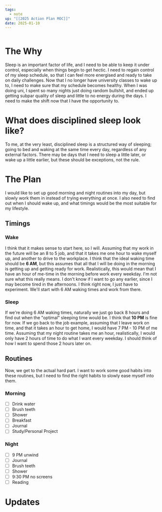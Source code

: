 ```yaml
---
tags:
  - note
up: "[[2025 Action Plan MOC]]"
date: 2025-01-10
---
```

```table-of-contents
```
# The Why
Sleep is an important factor of life, and I need to be able to keep it under control, especially when things begin to get hectic. I need to regain control of my sleep schedule, so that I can feel more energised and ready to take on daily challenges. Now that I no longer have university classes to wake up to, I need to make sure that my schedule becomes healthy. When I was doing uni, I spent so many nights just doing random bullshit, and ended up getting subpar quality of sleep and little to no energy during the days. I need to make the shift now that I have the opportunity to.
# What does disciplined sleep look like?
To me, at the very least, disciplined sleep is a structured way of sleeping; going to bed and waking at the same time every day, regardless of any external factors. There may be days that I need to sleep a little later, or wake up a little earlier, but these should be exceptions, not the rule.
# The Plan
I would like to set up good morning and night routines into my day, but slowly work them in instead of trying everything at once. I also need to find out when I should wake up, and what timings would be the most suitable for my lifestyle.
## Timings
### Wake
I think that it makes sense to start here, so I will. Assuming that my work in the future will be an 8 to 5 job, and that it takes me one hour to wake myself up, and another to drive to the workplace. I think that the ideal waking time should be **6 AM**, but this assumes that all that I will be doing in the morning is getting up and getting ready for work. Realistically, this would mean that I have an hour of me-time in the morning before work every weekday. I'm not sure what this really means.
I don't know if I want to go any earlier, since I may become tired in the afternoons. I think right now, I just have to experiment. We'll start with 6 AM waking times and work from there.
### Sleep
If we're doing 6 AM waking times, naturally we just go back 8 hours and find out when the "optimal" sleeping time would be. I think that **10 PM** is fine for now. If we go back to the job example, assuming that I leave work on time, and that it takes an hour to get home, I would have 7 PM - 10 PM of me time. Assuming that my night routine takes me an hour, realistically, I would only have 2 hours of time to do what I want every weekday.
I should think of how I want to spend those 2 hours later on.
## Routines
Now, we get to the actual hard part. I want to work some good habits into these routines, but I need to find the right habits to slowly ease myself into them.
### Morning
- [ ] Drink water
- [ ] Brush teeth
- [ ] Shower
- [ ] Breakfast
- [ ] Journal
- [ ] Study/Personal Project
### Night
- [ ] 9 PM unwind
- [ ] Journal
- [ ] Brush teeth
- [ ] Shower
- [ ] 9:30 PM no screens
- [ ] Reading
# Updates